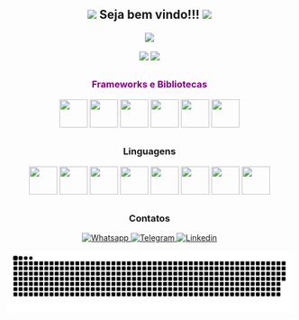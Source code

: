 <div align="center">
<h2>
<img src="https://media.giphy.com/media/hvRJCLFzcasrR4ia7z/giphy.gif" width="28px"/>
Seja bem vindo!!!
<img src="https://media.giphy.com/media/hvRJCLFzcasrR4ia7z/giphy.gif" width="28px"/>
</h2>
    
<!-- Typing SVG by DenverCoder1 - https://github.com/DenverCoder1/readme-typing-svg -->
<div align="center">
<img align="center" src="https://readme-typing-svg.herokuapp.com?color=8400d3&center=true&vCenter=true&multiline=true&width=600&height=60&lines=intelig%C3%AAncia+%C3%A9+a+capacidade+de+se+adaptar+%C3%A0+mudan%C3%A7a.;Stephen+Hawking."/>
</div>
    
</br>

<div align="center">
<img height="180em" src="https://github-readme-stats.vercel.app/api?username=VictordaSilvaf&show_icons=true&theme=dark&border_radius=45px&title_color=8400d4&icon_color=8400d4"/>
<img height="180em" src="https://github-readme-stats.vercel.app/api/top-langs/?username=VictordaSilvaf&layout=compact&theme=dark&border_radius=45px&title_color=8400d4"/>
</div>

##

<div>
<h3 style="color: #800080">Frameworks e Bibliotecas</h3>
<img src='https://cdn.jsdelivr.net/gh/devicons/devicon/icons/react/react-original.svg' height="50em" width="50em"/>
<img src='https://cdn.jsdelivr.net/gh/devicons/devicon/icons/angularjs/angularjs-original.svg' height="50em" width="50em"/>
<img src='https://cdn.jsdelivr.net/gh/devicons/devicon/icons/laravel/laravel-plain.svg' height="50em" width="50em"/>
<img src='https://cdn.jsdelivr.net/gh/devicons/devicon/icons/docker/docker-original.svg' height="50em" width="50em"/>
<img src='https://cdn.jsdelivr.net/gh/devicons/devicon/icons/jquery/jquery-original.svg' height="50em" width="50em"/>    
<img src='https://cdn.jsdelivr.net/gh/devicons/devicon/icons/typescript/typescript-original.svg' height="50em" width="50em"/>    
</div>

##

<div>
<h3>Linguagens</h3>
<img src='https://cdn.jsdelivr.net/gh/devicons/devicon/icons/html5/html5-original.svg' height="50em" width="50em"/>
<img src='https://cdn.jsdelivr.net/gh/devicons/devicon/icons/css3/css3-original.svg' height="50em" width="50em"/>
<img src='https://cdn.jsdelivr.net/gh/devicons/devicon/icons/javascript/javascript-original.svg' height="50em" width="50em"/>
<img src='https://cdn.jsdelivr.net/gh/devicons/devicon/icons/graphql/graphql-plain.svg' height="50em" width="50em"/>
<img src='https://cdn.jsdelivr.net/gh/devicons/devicon/icons/php/php-original.svg' height="50em" width="50em"/>
<img src='https://cdn.jsdelivr.net/gh/devicons/devicon/icons/python/python-original.svg' height="50em" width="50em"/>
<img src='https://cdn.jsdelivr.net/gh/devicons/devicon/icons/kotlin/kotlin-original.svg' height="50em" width="50em"/>
<img src='https://cdn.jsdelivr.net/gh/devicons/devicon/icons/java/java-original.svg' height="50em" width="50em"/>
</div>

##

<h3>Contatos</h3>
<a href="https://api.whatsapp.com/send?phone=5511956402140&text=Ol%C3%A1%20Victor!">
<img src="https://img.shields.io/badge/WhatsApp-25D366?style=for-the-badge&logo=whatsapp&logoColor=white" alt="Whatsapp"/>
</a>

<a href="https://t.me/VictordaSilvaf">
<img src="https://img.shields.io/badge/Telegram-2CA5E0?style=for-the-badge&logo=telegram&logoColor=white" alt="Telegram">  
</a>

<a href="https://www.linkedin.com/in/victordasilvafernandes/">
<img src="https://img.shields.io/badge/LinkedIn-0077B5?style=for-the-badge&logo=linkedin&logoColor=white" alt="Linkedin"/>
</a>

</div>

![Snake animation](https://github.com/VictordaSilvaf/VictordaSilvaf/blob/output/github-contribution-grid-snake.svg)
